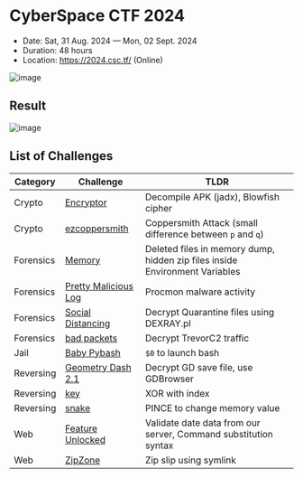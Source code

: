 # CyberSpace CTF 2024
- Date: Sat, 31 Aug. 2024 — Mon, 02 Sept. 2024
- Duration: 48 hours
- Location: https://2024.csc.tf/ (Online)

![image](https://github.com/user-attachments/assets/304b1e03-c230-48f2-8450-28b71e3dbd53)

## Result
![image](https://github.com/user-attachments/assets/483d3b96-59f2-438b-9987-aa2b5d175ccb)

## List of Challenges

| Category                        | Challenge                                                          | TLDR                |
| ------------------------------- | ------------------------------------------------------------ | ------------------------------------------------------------| 
|    Crypto                        | <a href = https://github.com/ArifPeycal/CyberSpaceCTF2024/tree/main/Crypto/Encryptor> Encryptor</a> | Decompile APK (jadx), Blowfish cipher
|    Crypto                        | <a href = https://github.com/ArifPeycal/CyberSpaceCTF2024/tree/main/Crypto/ezcoppersmith> ezcoppersmith </a> | Coppersmith Attack (small difference between `p` and `q`)
|    Forensics                        | <a href = https://github.com/ArifPeycal/CyberSpaceCTF2024/tree/main/Forensics/Memory> Memory </a> | Deleted files in memory dump, hidden zip files inside Environment Variables
|    Forensics           | <a href = "https://github.com/ArifPeycal/CyberSpaceCTF2024/tree/main/Forensics/Pretty%20Malicious%20Log"> Pretty Malicious Log </a> | Procmon malware activity
|    Forensics           | <a href = "https://github.com/ArifPeycal/CyberSpaceCTF2024/tree/main/Forensics/Social%20Distancing"> Social Distancing </a> | Decrypt Quarantine files using DEXRAY.pl
|    Forensics           | <a href = "https://github.com/ArifPeycal/CyberSpaceCTF2024/tree/main/Forensics/bad%20packets"> bad packets </a> | Decrypt TrevorC2 traffic
|    Jail           | <a href = "https://github.com/ArifPeycal/CyberSpaceCTF2024/tree/main/Jail/Baby%20Bash"> Baby Pybash </a> | `$0` to launch bash
|    Reversing           | <a href = "https://github.com/ArifPeycal/CyberSpaceCTF2024/tree/main/Reversing/Geometry%20Dash%202.1">Geometry Dash 2.1 </a> | Decrypt GD save file, use GDBrowser
|    Reversing           | <a href = "https://github.com/ArifPeycal/CyberSpaceCTF2024/tree/main/Reversing/key"> key </a> | XOR with index
|    Reversing           | <a href = "https://github.com/ArifPeycal/CyberSpaceCTF2024/tree/main/Reversing/snake"> snake </a> | PINCE to change memory value
|    Web           | <a href = "https://github.com/ArifPeycal/CyberSpaceCTF2024/tree/main/Web/Feature%20Unlocked"> Feature Unlocked </a> | Validate date data from our server, Command substitution syntax
|    Web           | <a href = "https://github.com/ArifPeycal/CyberSpaceCTF2024/tree/main/Web/ZipZone"> ZipZone </a> | Zip slip using symlink
